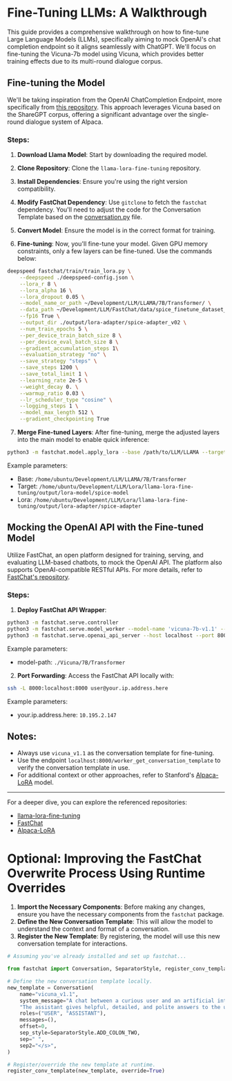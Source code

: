 # Fine-Tuning LLMs: A Walkthrough 

This guide provides a comprehensive walkthrough on how to fine-tune Large Language Models (LLMs), specifically aiming to mock OpenAI's chat completion endpoint so it aligns seamlessly with ChatGPT. We'll focus on fine-tuning the Vicuna-7b model using Vicuna, which provides better training effects due to its multi-round dialogue corpus. 

## Fine-tuning the Model 

We'll be taking inspiration from the OpenAI ChatCompletion Endpoint, more specifically from [this repository](https://github.com/git-cloner/llama-lora-fine-tuning/tree/main). This approach leverages Vicuna based on the ShareGPT corpus, offering a significant advantage over the single-round dialogue system of Alpaca.

### Steps:

1. **Download Llama Model**: Start by downloading the required model.

2. **Clone Repository**: Clone the `llama-lora-fine-tuning` repository.

3. **Install Dependencies**: Ensure you're using the right version compatibility.

4. **Modify FastChat Dependency**: Use `gitclone` to fetch the `fastchat` dependency. You'll need to adjust the code for the Conversation Template based on the [conversation.py](https://github.com/lm-sys/FastChat/blob/main/fastchat/conversation.py) file.

5. **Convert Model**: Ensure the model is in the correct format for training.

6. **Fine-tuning**: Now, you'll fine-tune your model. Given GPU memory constraints, only a few layers can be fine-tuned. Use the commands below:

```bash
deepspeed fastchat/train/train_lora.py \
    --deepspeed ./deepspeed-config.json \
    --lora_r 8 \
    --lora_alpha 16 \
    --lora_dropout 0.05 \
    --model_name_or_path ~/Development/LLM/LLAMA/7B/Transformer/ \
    --data_path ~/Development/LLM/FastChat/data/spice_finetune_dataset_chat_30000_v02.json \
    --fp16 True \
    --output_dir ./output/lora-adapter/spice-adapter_v02 \
    --num_train_epochs 5 \
    --per_device_train_batch_size 8 \
    --per_device_eval_batch_size 8 \
    --gradient_accumulation_steps 1\
    --evaluation_strategy "no" \
    --save_strategy "steps" \
    --save_steps 1200 \
    --save_total_limit 1 \
    --learning_rate 2e-5 \
    --weight_decay 0. \
    --warmup_ratio 0.03 \
    --lr_scheduler_type "cosine" \
    --logging_steps 1 \
    --model_max_length 512 \
    --gradient_checkpointing True
```

7. **Merge Fine-tuned Layers**: After fine-tuning, merge the adjusted layers into the main model to enable quick inference:

```bash
python3 -m fastchat.model.apply_lora --base /path/to/LLM/LLAMA --target /path/to/output/lora-model --lora /path/to/output/lora-adapter
```

Example parameters:

* Base: `/home/ubuntu/Development/LLM/LLAMA/7B/Transformer`
* Target: `/home/ubuntu/Development/LLM/Lora/llama-lora-fine-tuning/output/lora-model/spice-model`
* Lora: `/home/ubuntu/Development/LLM/Lora/llama-lora-fine-tuning/output/lora-adapter/spice-adapter`

## Mocking the OpenAI API with the Fine-tuned Model 

Utilize FastChat, an open platform designed for training, serving, and evaluating LLM-based chatbots, to mock the OpenAI API. The platform also supports OpenAI-compatible RESTful APIs. For more details, refer to [FastChat's repository](https://github.com/lm-sys/FastChat).

### Steps:

1. **Deploy FastChat API Wrapper**: 

```bash
python3 -m fastchat.serve.controller
python3 -m fastchat.serve.model_worker --model-name 'vicuna-7b-v1.1' --model-path ./path/to/Vicuna
python3 -m fastchat.serve.openai_api_server --host localhost --port 8000
```

Example parameters:

* model-path: `./Vicuna/7B/Transformer`

2. **Port Forwarding**: Access the FastChat API locally with:

```bash
ssh -L 8000:localhost:8000 user@your.ip.address.here
```

Example parameters:

* your.ip.address.here: `10.195.2.147`

## Notes:

- Always use `vicuna_v1.1` as the conversation template for fine-tuning.
- Use the endpoint `localhost:8000/worker_get_conversation_template` to verify the conversation template in use.
- For additional context or other approaches, refer to Stanford's [Alpaca-LoRA](https://github.com/tloen/alpaca-lora) model.

---

For a deeper dive, you can explore the referenced repositories:
- [llama-lora-fine-tuning](https://github.com/git-cloner/llama-lora-fine-tuning/tree/main)
- [FastChat](https://github.com/lm-sys/FastChat)
- [Alpaca-LoRA](https://github.com/tloen/alpaca-lora)


# Optional: Improving the FastChat Overwrite Process Using Runtime Overrides


1. **Import the Necessary Components**: Before making any changes, ensure you have the necessary components from the `fastchat` package.
2. **Define the New Conversation Template**: This will allow the model to understand the context and format of a conversation.
3. **Register the New Template**: By registering, the model will use this new conversation template for interactions.

```python
# Assuming you've already installed and set up fastchat...

from fastchat import Conversation, SeparatorStyle, register_conv_template

# Define the new conversation template locally.
new_template = Conversation(
    name="vicuna_v1.1",
    system_message="A chat between a curious user and an artificial intelligence assistant. "
    "The assistant gives helpful, detailed, and polite answers to the user's questions.",
    roles=("USER", "ASSISTANT"),
    messages=(),
    offset=0,
    sep_style=SeparatorStyle.ADD_COLON_TWO,
    sep=" ",
    sep2="</s>",
)

# Register/override the new template at runtime.
register_conv_template(new_template, override=True)
```
